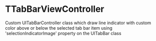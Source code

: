 # TTabBarViewController
Custom UITabBarController class which draw line indicator with custom color above or below the selected tab bar item using 'selectionIndicatorImage' property on the UITabBar class
